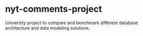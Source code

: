# nyt-comments-project

University project to compare and benchmark different database architecture and data modeling solutions.
